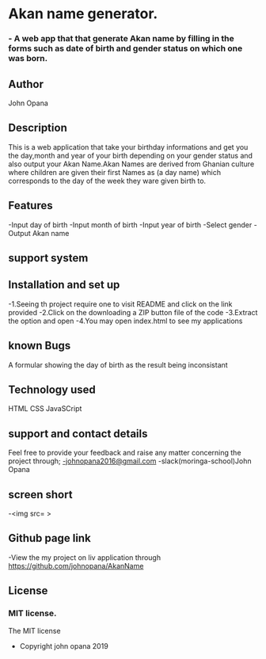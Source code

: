 # Akan name generator.

### - A web app that that generate Akan name by filling in the forms  such as date of birth and gender status on which one was born.

## Author
John Opana

## Description

This is a web application that take your birthday informations and get you the day,month and year of your birth depending on your gender status and also output your Akan Name.Akan Names are derived from Ghanian culture where children are given their first Names as (a day name) which corresponds to the day of the week they ware given birth to.

## Features
-Input day of birth
-Input month of birth
-Input year of birth
-Select gender
-Output Akan name
## support system


## Installation and set up
-1.Seeing th project require one to visit README and click on the link provided
-2.Click on the downloading a ZIP button file of the code
-3.Extract the option and open
-4.You may open index.html to see my applications

## known Bugs
A formular showing the day of birth as the result being inconsistant


## Technology used
HTML
CSS
JavaSCript

## support and contact details
Feel free to provide your feedback and raise any matter concerning the project through;
-johnopana2016@gmail.com
-slack(moringa-school)John Opana

## screen short
-<img src= >

## Github page link
-View the my project on liv application through https://github.com/johnopana/AkanName


## License

### MIT license.
The MIT license
* Copyright john opana 2019




